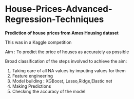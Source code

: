 # House-Prices-Advanced-Regression-Techniques

**Prediction of house prices from  Ames Housing dataset**

This was in a Kaggle competition

Aim : To predict the price of houses as accurately as possible

Broad classification of the steps involved to achieve the aim:
1) Taking care of all NA values by imputing values for them
2) Feature engineering
3) Model building : XGBoost, Lasso,Ridge,Elastic net
4) Making Predictions
5) Checking the accuracy of the model



